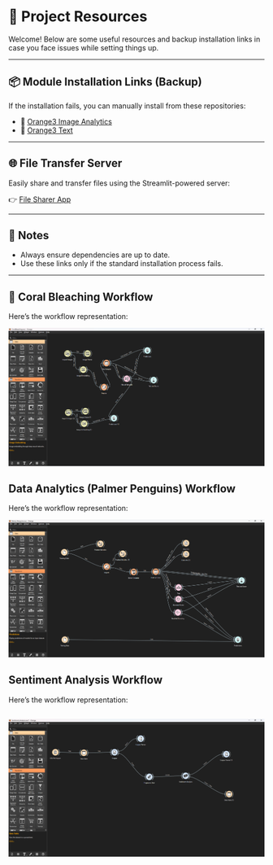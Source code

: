 # 🚀 Project Resources  

Welcome! Below are some useful resources and backup installation links in case you face issues while setting things up.  

---

## 📦 Module Installation Links (Backup)  

If the installation fails, you can manually install from these repositories:  

- 🔗 [Orange3 Image Analytics](https://github.com/biolab/orange3-imageanalytics)  
- 🔗 [Orange3 Text](https://github.com/biolab/orange3-text)  

---

## 🌐 File Transfer Server  

Easily share and transfer files using the Streamlit-powered server:  

👉 [File Sharer App](https://file-sharer.streamlit.app/)  

---

## 📖 Notes  

- Always ensure dependencies are up to date.  
- Use these links only if the standard installation process fails.  

---

## 🪸 Coral Bleaching Workflow  

Here’s the workflow representation:  

![Coral Bleaching Workflow](images/i1.png)  

## Data Analytics (Palmer Penguins) Workflow

Here’s the workflow representation:  

![Data Analytics Workflow](images/i2.png)  

## Sentiment Analysis Workflow

Here’s the workflow representation:  

![Sentiment Analysis Workflow](images/i3.png)  
---


